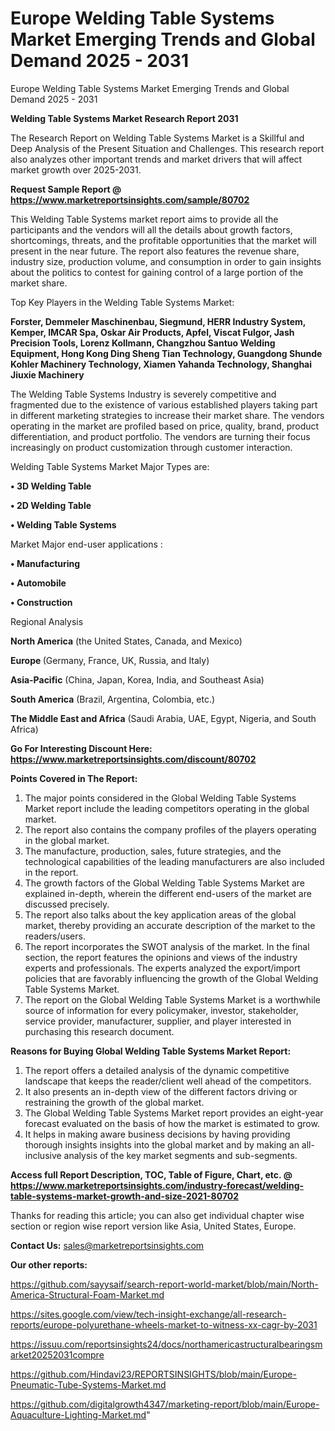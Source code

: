 # Europe Welding Table Systems Market Emerging Trends and Global Demand 2025 - 2031
Europe Welding Table Systems Market Emerging Trends and Global Demand 2025 - 2031

<strong>Welding Table Systems Market Research Report 2031</strong>

The Research Report on Welding Table Systems Market is a Skillful and Deep Analysis of the Present Situation and Challenges. This research report also analyzes other important trends and market drivers that will affect market growth over 2025-2031.

<strong>Request Sample Report @ <a href=https://www.marketreportsinsights.com/sample/80702>https://www.marketreportsinsights.com/sample/80702</a></strong>

This Welding Table Systems market report aims to provide all the participants and the vendors will all the details about growth factors, shortcomings, threats, and the profitable opportunities that the market will present in the near future. The report also features the revenue share, industry size, production volume, and consumption in order to gain insights about the politics to contest for gaining control of a large portion of the market share.

Top Key Players in the Welding Table Systems Market:

<strong>Forster, Demmeler Maschinenbau, Siegmund, HERR Industry System, Kemper, IMCAR Spa, Oskar Air Products, Apfel, Viscat Fulgor, Jash Precision Tools, Lorenz Kollmann, Changzhou Santuo Welding Equipment, Hong Kong Ding Sheng Tian Technology, Guangdong Shunde Kohler Machinery Technology, Xiamen Yahanda Technology, Shanghai Jiuxie Machinery</strong>

The Welding Table Systems Industry is severely competitive and fragmented due to the existence of various established players taking part in different marketing strategies to increase their market share. The vendors operating in the market are profiled based on price, quality, brand, product differentiation, and product portfolio. The vendors are turning their focus increasingly on product customization through customer interaction.

Welding Table Systems Market Major Types are:

<strong>• 3D Welding Table

• 2D Welding Table

• Welding Table Systems</strong>

Market Major end-user applications :

<strong>• Manufacturing

• Automobile

• Construction</strong>

Regional Analysis

</u><strong><b>North America</b></strong> (the United States, Canada, and Mexico)

<strong><b>Europe </b></strong>(Germany, France, UK, Russia, and Italy)

<strong><b>Asia-Pacific</b></strong> (China, Japan, Korea, India, and Southeast Asia)

<strong><b>South America</b></strong> (Brazil, Argentina, Colombia, etc.)

<strong><b>The Middle East and Africa</b></strong> (Saudi Arabia, UAE, Egypt, Nigeria, and South Africa)

<strong>Go For Interesting Discount Here: <a href=https://www.marketreportsinsights.com/discount/80702>https://www.marketreportsinsights.com/discount/80702</a></strong>

<strong>Points Covered in The Report:</strong>
<ol>
  <li>The major points considered in the Global Welding Table Systems Market report include the leading competitors operating in the global market.</li>
  <li>The report also contains the company profiles of the players operating in the global market.</li>
  <li>The manufacture, production, sales, future strategies, and the technological capabilities of the leading manufacturers are also included in the report.</li>
  <li>The growth factors of the Global Welding Table Systems Market are explained in-depth, wherein the different end-users of the market are discussed precisely.</li>
  <li>The report also talks about the key application areas of the global market, thereby providing an accurate description of the market to the readers/users.</li>
  <li>The report incorporates the SWOT analysis of the market. In the final section, the report features the opinions and views of the industry experts and professionals. The experts analyzed the export/import policies that are favorably influencing the growth of the Global Welding Table Systems Market.</li>
  <li>The report on the Global Welding Table Systems Market is a worthwhile source of information for every policymaker, investor, stakeholder, service provider, manufacturer, supplier, and player interested in purchasing this research document.</li>
</ol>
<strong>Reasons for Buying Global Welding Table Systems Market Report:</strong>

<ol>
  <li>The report offers a detailed analysis of the dynamic competitive landscape that keeps the reader/client well ahead of the competitors.</li>
  <li>It also presents an in-depth view of the different factors driving or restraining the growth of the global market.</li>
  <li>The Global Welding Table Systems Market report provides an eight-year forecast evaluated on the basis of how the market is estimated to grow.</li>
  <li>It helps in making aware business decisions by having providing thorough insights insights into the global market and by making an all-inclusive analysis of the key market segments and sub-segments.</li>
</ol>
<strong>Access full Report Description, TOC, Table of Figure, Chart, etc. @ <a href=https://www.marketreportsinsights.com/industry-forecast/welding-table-systems-market-growth-and-size-2021-80702>https://www.marketreportsinsights.com/industry-forecast/welding-table-systems-market-growth-and-size-2021-80702</a></strong>


Thanks for reading this article; you can also get individual chapter wise section or region wise report version like Asia, United States, Europe.

<strong>Contact Us:</strong>
sales@marketreportsinsights.com

<strong>Our other reports:</strong>

<a href=https://github.com/sayysaif/search-report-world-market/blob/main/North-America-Structural-Foam-Market.md>https://github.com/sayysaif/search-report-world-market/blob/main/North-America-Structural-Foam-Market.md</a>

<a href=https://sites.google.com/view/tech-insight-exchange/all-research-reports/europe-polyurethane-wheels-market-to-witness-xx-cagr-by-2031>https://sites.google.com/view/tech-insight-exchange/all-research-reports/europe-polyurethane-wheels-market-to-witness-xx-cagr-by-2031</a>

<a href=https://issuu.com/reportsinsights24/docs/northamericastructuralbearingsmarket20252031compre>https://issuu.com/reportsinsights24/docs/northamericastructuralbearingsmarket20252031compre</a>

<a href=https://github.com/Hindavi23/REPORTSINSIGHTS/blob/main/Europe-Pneumatic-Tube-Systems-Market.md>https://github.com/Hindavi23/REPORTSINSIGHTS/blob/main/Europe-Pneumatic-Tube-Systems-Market.md</a>

<a href=https://github.com/digitalgrowth4347/marketing-report/blob/main/Europe-Aquaculture-Lighting-Market.md>https://github.com/digitalgrowth4347/marketing-report/blob/main/Europe-Aquaculture-Lighting-Market.md</a>"

